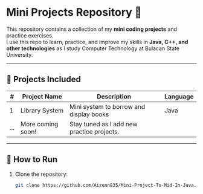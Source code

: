 # Mini Projects Repository 🚀

This repository contains a collection of my **mini coding projects** and practice exercises.  
I use this repo to learn, practice, and improve my skills in **Java, C++, and other technologies** as I study Computer Technology at Bulacan State University.

---

## 📂 Projects Included

| # | Project Name       | Description                                  | Language |
|---|--------------------|----------------------------------------------|----------|
| 1 | Library System     | Mini system to borrow and display books      |   Java   |
| … | More coming soon!  | Stay tuned as I add new practice projects.   |          |

---

## 🔧 How to Run

1. Clone the repository:
   ```bash
   git clone https://github.com/Aizenn835/Mini-Project-To-Mid-In-Java.git
